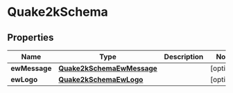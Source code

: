 

# Quake2kSchema


## Properties

| Name | Type | Description | Notes |
|------------ | ------------- | ------------- | -------------|
|**ewMessage** | [**Quake2kSchemaEwMessage**](Quake2kSchemaEwMessage.md) |  |  [optional] |
|**ewLogo** | [**Quake2kSchemaEwLogo**](Quake2kSchemaEwLogo.md) |  |  [optional] |



